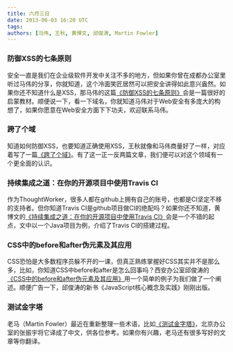 ```yaml
---
title: 六月三日
date: 2013-06-03 16:20 UTC
tags:
authors: [马伟, 王秋, 黄博文, 邱俊涛, Martin Fowler]
---
```

### 防御XSS的七条原则
安全一直是我们在企业级软件开发中关注不多的地方，但如果你曾在成都办公室里听过马伟的分享，你就知道，这个冷面笑匠居然可以把安全讲得如此意兴盎然。如果你还不知道什么是XSS，那马伟的这篇[《防御XSS的七条原则》](http://webappsecuritylab.com/?p=6)会是一篇很好的启蒙教材。顺便说一下，看一下域名，你就知道马伟对于Web安全有多庞大的构想了，如果你愿意在Web安全方面下下功夫，欢迎联系马伟。


### 跨了个域
知道如何防御XSS，也要知道正确使用XSS，王秋就像和马伟商量好了一样，对应着写了一篇[《跨了个域》](http://ishouldbeageek.me/2013/05/31/cross-origin-request/)。有了这一正一反两篇文章，我们便可以对这个领域有一个更全面的认识。

### 持续集成之道：在你的开源项目中使用Travis CI
作为ThoughtWorker，很多人都在github上拥有自己的账号，也都是CI坚定不移的支持者。但你知道Travis CI是github项目做CI的绝配吗？如果你还不知道，黄博文的[《持续集成之道：在你的开源项目中使用Travis CI》](http://huangbowen.net/blog/2013/05/30/use-travis-ci-to-your-open-source-project/)会是一个不错的起点，文中以一个Java项目为例，介绍了Travis CI的搭建过程。


### CSS中的before和after伪元素及其应用
CSS恐怕是大多数程序员躲不开的一课，但真正熟练掌握好CSS其实并不是那么多，比如，你知道CSS中before和after是怎么回事吗？西安办公室邱俊涛的[《CSS中的before和after伪元素及其应用》](http://icodeit.org/2013/05/before-and-after-selector-in-css/)用一个简单的例子为我们做了一个阐述。顺便广告一下，邱俊涛的新书《JavaScript核心概念及实践》刚刚出版。

### 测试金字塔
老马（Martin Fowler）最近在重新整理一些术语，比如[《测试金字塔》](http://zyzhang.github.io/blog/2013/04/28/test-pyramid/)，北京办公室的张振宇将它译成了中文，供各位参考。如果你有兴趣，老马还有很多写好的文章等你翻译。